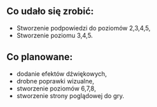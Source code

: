## Co udało się zrobić:

* Stworzenie podpowiedzi do poziomów 2,3,4,5,
* Stworzenie poziomu 3,4,5.

## Co planowane:

* dodanie efektów dźwiękowych,
* drobne poprawki wizualne,
* stworzenie poziomów 6,7,8,
* stworzenie strony poglądowej do gry. 
